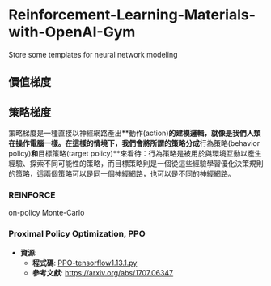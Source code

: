 # Reinforcement-Learning-Materials-with-OpenAI-Gym
Store some templates for neural network modeling

## 價值梯度

## 策略梯度
策略梯度是一種直接以神經網路產出**動作(action)**的建模邏輯，就像是我們人類在操作電腦一樣。在這樣的情境下，我們會將所謂的策略分成**行為策略(behavior policy)**和**目標策略(target policy)**來看待：行為策略是被用於與環境互動以產生經驗、探索不同可能性的策略，而目標策略則是一個從這些經驗學習優化決策規則的策略，這兩個策略可以是同一個神經網路，也可以是不同的神經網路。

### REINFORCE
on-policy Monte-Carlo

### Proximal Policy Optimization, PPO
- **資源**:
    - **程式碼**: [PPO-tensorflow1.13.1.py](#code)
    - **參考文獻**: https://arxiv.org/abs/1707.06347
